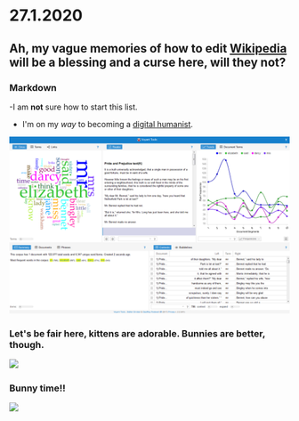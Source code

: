 # 27.1.2020

## Ah, my vague memories of how to edit [Wikipedia](https://en.wikipedia.org/wiki/Wikipedia) will be a blessing and a curse here, will they not?

### Markdown

-I am **not** sure how to start this list.
- I'm on my *way* to becoming a [digital humanist](https://en.wikipedia.org/wiki/Digital_humanities).

![](images/Pride_and_Prejudice_in_Voyant_Tools.png)

### Let's be fair here, kittens are adorable. Bunnies are better, though.

![](https://tse4.mm.bing.net/th?id=OIP.0D_Pa8FXaPUULG8y0AxlYAHaFj&pid=Api)

### Bunny time!!

![](https://upload.wikimedia.org/wikipedia/commons/thumb/c/c5/Wild_black_Oryctologus_cuniculus.jpg/800px-Wild_black_Oryctologus_cuniculus.jpg)